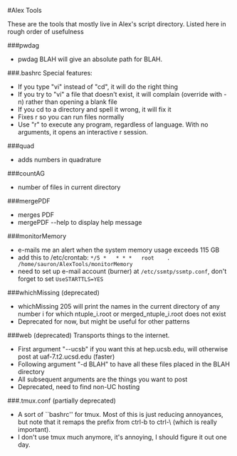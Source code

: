 #Alex Tools

These are the tools that mostly live in Alex's script directory.  Listed here in rough order of usefulness

###pwdag 
  - pwdag BLAH will give an absolute path for BLAH.  

###.bashrc
  Special features:
  - If you type "vi" instead of "cd", it will do the right thing
  - If you try to "vi" a file that doesn't exist, it will complain (override with -n) rather than opening a blank file
  - If you cd to a directory and spell it wrong, it will fix it
  - Fixes r so you can run files normally
  - Use "r" to execute any program, regardless of language.  With no arguments, it opens an interactive r session.

###quad
  - adds numbers in quadrature

###countAG
  - number of files in current directory

###mergePDF 
  - merges PDF
  - mergePDF --help to display help message 

###monitorMemory
  - e-mails me an alert when the system memory usage exceeds 115 GB
  - add this to /etc/crontab: `*/5 *   * * *   root    . /home/sauron/AlexTools/monitorMemory`
  - need to set up e-mail account (burner) at `/etc/ssmtp/ssmtp.conf`, don't forget to set `UseSTARTTLS=YES`

###whichMissing (deprecated)
  - whichMissing 205 will print the names in the current directory of any number i for which ntuple\_i.root or merged\_ntuple\_i.root does not exist
  - Deprecated for now, but might be useful for other patterns

###web (deprecated)
Transports things to the internet.
  - First argument "--ucsb" if you want this at hep.ucsb.edu, will otherwise post at uaf-7.t2.ucsd.edu (faster)
  - Following argument "-d BLAH" to have all these files placed in the BLAH directory
  - All subsequent arguments are the things you want to post
  - Deprecated, need to find non-UC hosting

###.tmux.conf (partially deprecated)
  - A sort of ``bashrc'' for tmux.  Most of this is just reducing annoyances, but note that it remaps the prefix from ctrl-b to ctrl-\ (which is really important).  
  - I don't use tmux much anymore, it's annoying, I should figure it out one day.  

